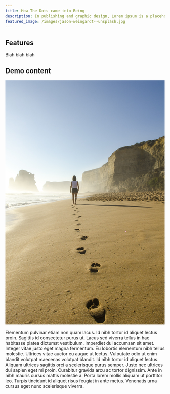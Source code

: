 ```yaml
---
title: How The Dots came into Being
description: In publishing and graphic design, Lorem ipsum is a placeholder text commonly used to...
featured_image: /images/jason-weingardt--unsplash.jpg
---
```


## Features

Blah blah blah

## Demo content

![Demo image](/images/pexels-pixabay-509127.jpg)

Elementum pulvinar etiam non quam lacus. Id nibh tortor id aliquet lectus proin. Sagittis id consectetur purus ut. Lacus sed viverra tellus in hac habitasse platea dictumst vestibulum. Imperdiet dui accumsan sit amet. Integer vitae justo eget magna fermentum. Eu lobortis elementum nibh tellus molestie. Ultrices vitae auctor eu augue ut lectus. Vulputate odio ut enim blandit volutpat maecenas volutpat blandit. Id nibh tortor id aliquet lectus. Aliquam ultrices sagittis orci a scelerisque purus semper. Justo nec ultrices dui sapien eget mi proin. Curabitur gravida arcu ac tortor dignissim. Ante in nibh mauris cursus mattis molestie a. Porta lorem mollis aliquam ut porttitor leo. Turpis tincidunt id aliquet risus feugiat in ante metus. Venenatis urna cursus eget nunc scelerisque viverra.

